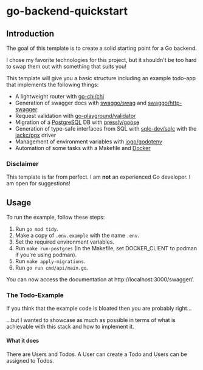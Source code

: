 # go-backend-quickstart

## Introduction

The goal of this template is to create a solid starting point for a Go backend.

I chose my favorite technologies for this project, but it shouldn't be too hard to swap them out with something that suits you!

This template will give you a basic structure including an example todo-app that implements the following things:

- A lightweight router with [go-chi/chi](https://github.com/go-chi/chi/)
- Generation of swagger docs with [swaggo/swag](https://github.com/swaggo/swag) and [swaggo/http-swagger](https://github.com/swaggo/http-swagger)
- Request validation with [go-playground/validator](https://github.com/go-playground/validator)
- Migration of a [PostgreSQL](https://www.postgresql.org/) DB with [pressly/goose](https://github.com/pressly/goose)
- Generation of type-safe interfaces from SQL with [sqlc-dev/sqlc](https://github.com/sqlc-dev/sqlc) with the [jackc/pgx](https://github.com/jackc/pgx) driver
- Management of environment variables with [jogo/godotenv](https://github.com/joho/godotenv)
- Automation of some tasks with a Makefile and [Docker](https://www.docker.com/)

### Disclaimer

This template is far from perfect. I am __not__ an experienced Go developer. I am open for suggestions!

## Usage

To run the example, follow these steps:

1. Run `go mod tidy`.
2. Make a copy of `.env.example` with the name `.env`.
3. Set the required environment variables.
4. Run `make run-postgres` (In the Makefile, set DOCKER_CLIENT to podman if you're using podman).
5. Run `make apply-migrations`.
6. Run `go run cmd/api/main.go`.

You can now access the documentation at http://localhost:3000/swagger/.

### The Todo-Example

If you think that the example code is bloated then you are probably right...

...but I wanted to showcase as much as possible in terms of what is achievable
with this stack and how to implement it.

#### What it does

There are Users and Todos. A User can create a Todo and Users can be assigned
to Todos.
